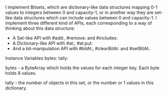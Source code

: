I implement Bitsets, which are dictionary-like data structures mapping 0-1 values to integers between 0 and capacity-1, or in another way they are set-like data structures which can include values between 0 and capacity-1.
I implement three different kind of APIs, each corresponding to a way of thinking about this data structure:
- A Set-like API with #add:, #remove: and #includes:
- A Dictionary-like API with #at:, #at:put:
- And a bit-manipulation API with #bitAt:, #clearBitAt: and #setBitAt:.

Instance Variables
	bytes:		<ByteArray>
	tally:		<Integer>

bytes
	- a ByteArray which holds the values for each integer key. Each byte holds 8 values.

tally
	- the number of objects in this set, or the number or 1 values in this dictionary.
